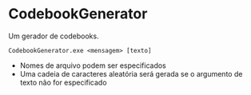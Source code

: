 # CodebookGenerator

Um gerador de codebooks.

```
CodebookGenerator.exe <mensagem> [texto]
```

- Nomes de arquivo podem ser especificados
- Uma cadeia de caracteres aleatória será gerada se o argumento de texto não for especificado
